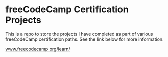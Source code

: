 # freeCodeCamp Certification Projects

This is a repo to store the projects I have completed as part of various freeCodeCamp certification paths. See the link below for more information.

www.freecodecamp.org/learn/

